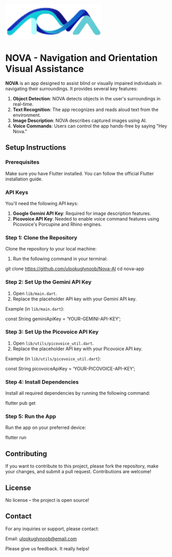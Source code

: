 <img src="./assets/images/applogo.png" alt="Nova" width="300">

# NOVA - Navigation and Orientation Visual Assistance

**NOVA** is an app designed to assist blind or visually impaired individuals in navigating their surroundings. It provides several key features:

1. **Object Detection**: NOVA detects objects in the user's surroundings in real-time.
2. **Text Recognition**: The app recognizes and reads aloud text from the environment.
3. **Image Description**: NOVA describes captured images using AI.
4. **Voice Commands**: Users can control the app hands-free by saying "Hey Nova."

## Setup Instructions

### Prerequisites

Make sure you have Flutter installed. You can follow the official Flutter installation guide.

### API Keys

You'll need the following API keys:

1. **Google Gemini API Key**: Required for image description features.
2. **Picovoice API Key**: Needed to enable voice command features using Picovoice's Porcupine and Rhino engines.

### Step 1: Clone the Repository

Clone the repository to your local machine:

1. Run the following command in your terminal:

git clone https://github.com/ulookuglynoob/Nova-AI cd nova-app


### Step 2: Set Up the Gemini API Key

1. Open `lib/main.dart`.
2. Replace the placeholder API key with your Gemini API key.

Example (in `lib/main.dart`):

const String geminiApiKey = ‘YOUR-GEMINI-API-KEY’;


### Step 3: Set Up the Picovoice API Key

1. Open `lib/utils/picovoice_util.dart`.
2. Replace the placeholder API key with your Picovoice API key.

Example (in `lib/utils/picovoice_util.dart`):

const String picovoiceApiKey = ‘YOUR-PICOVOICE-API-KEY’;


### Step 4: Install Dependencies

Install all required dependencies by running the following command:

flutter pub get


### Step 5: Run the App

Run the app on your preferred device:

flutter run


## Contributing

If you want to contribute to this project, please fork the repository, make your changes, and submit a pull request. Contributions are welcome!

## License

No license – the project is open source!

## Contact

For any inquiries or support, please contact:

Email: ulookuglynoob@email.com

Please give us feedback. It really helps!
